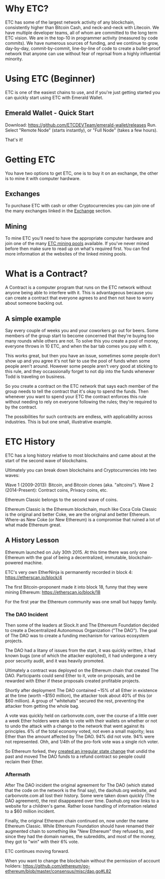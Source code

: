 # Why ETC?
ETC has some of the largest network activity of any blockchain, consistently higher than Bitcoin Cash, and neck-and-neck with Litecoin. We have multiple developer teams, all of whom are committed to the long term ETC vision. We are in the top-10 in programmer activity (measured by code commits). We have numerous sources of funding, and we continue to grow, day-by-day, commit-by-commit, line-by-line of code to create a bullet-proof network that anyone can use without fear of reprisal from a highly influential minority.

# Using ETC (Beginner)
ETC is one of the easiest chains to use, and if you're just getting started you can quickly start using ETC with Emerald Wallet.
## Emerald Wallet - Quick Start
Download: https://github.com/ETCDEVTeam/emerald-wallet/releases
Run.
Select "Remote Node" (starts instantly), or "Full Node" (takes a few hours).

That's it!

# Getting ETC
You have two options to get ETC, one is to buy it on an exchange, the other is to mine it with computer hardware.

## Exchanges
To purchase ETC with cash or other Cryptocurrencies you can join one of the many exchanges linked in the [Exchange](/#exchange) section.

## Mining
To mine ETC you'll need to have the appropriate computer hardware and join one of the many [ETC mining pools](/#pools) available. If you've never mined before then make sure to read up on what's required first. You can find more information at the websites of the linked mining pools.

# What is a Contract?
A Contract is a computer program that runs on the ETC network without anyone being able to interfere with it. This is advantageous because you can create a contract that everyone agrees to and then not have to worry about someone backing out.

## A simple example
Say every couple of weeks you and your coworkers go out for beers. Some members of the group start to become concerned that they're buying too many rounds while others are not. To solve this you create a pool of money, everyone throws in 10 ETC, and when the bar tab comes you pay with it.

This works great, but then you have an issue, sometimes some people don't show up and you agree it's not fair to use the pool of funds when some people aren't around. However some people aren't very good at sticking to this rule, and they occassionally forget to not dip into the funds whenever Todd is traveling on business.

So you create a contract on the ETC network that says each member of the group needs to tell the contract that it's okay to spend the funds. Then whenever you want to spend your ETC the contract enforces this rule without needing to rely on everyone following the rules; they're required to by the contract.

The possibilities for such contracts are endless, with applicability across industries. This is but one small, illustrative example.

# ETC History
ETC has a long history relative to most blockchains and came about at the start of the second wave of blockchains.

Ultimately you can break down blockchains and Cryptocurrencies into two waves:

Wave 1 (2009-2013): Bitcoin, and Bitcoin clones (aka. "altcoins").
Wave 2 (2014-Present): Contract coins, Privacy coins, etc.

Ethereum Classic belongs to the second wave of coins.

Ethereum Classic is the Ethereum blockchain, much like Coca Cola Classic is the original and better Coke, we are the original and better Ethereum. Where-as New Coke (or New Ethereum) is a compromise that ruined a lot of what made Ethereum great.

## A History Lesson
Ethereum launched on July 30th 2015. At this time there was only one Ethereum with the goal of being a decentralized, immutable, blockchain-powered machine.

ETC's very own EtherNinja is permanently recorded in block 4: https://etherscan.io/block/4

The first Bitcoin-proponent made it into block 18, funny that they were mining Ethereum: https://etherscan.io/block/18

For the first year the Ethereum community was one small but happy family. 

### The DAO Incident
Then some of the leaders at Slock.It and The Ethereum Foundation decided to create a Decentralized Autonomous Organization ("The DAO"). The goal of The DAO was to create a funding mechanism for various ecosystem projects.

The DAO had a litany of issues from the start, it was quickly written, it had known bugs (one of which the attacker exploited), it had undergone a very poor security audit, and it was heavily promoted.

Ultimately a contract was deployed on the Ethereum chain that created The DAO. Participants could send Ether to it, vote on proposals, and be rewarded with Ether if these proposals created profitable projects.

Shortly after deployment The DAO contained ~15% of all Ether in existence at the time (worth ~$150 million), the attacker took about 40% of this (or $60 million). A group of "whitehats" secured the rest, preventing the attacker from getting the whole bag.

A vote was quickly held on carbonvote.com, over the course of a little over a week Ether holders were able to vote with their wallets on whether or not to undo the attack with a change to the network that went against its principles. 6% of the total economy voted, not even a small majority; less Ether than the amount affected by The DAO. 94% did not vote. 94% were not represented. Ohh, and 1/4th of the pro-fork vote was a single rich voter.

So Ethereum forked, they [created an irregular state change](https://github.com/ethereum/go-ethereum/commit/14bad7e212011337d14e40c9f975efd096ab7418) that undid the past and moved The DAO funds to a refund contract so people could reclaim their Ether.

### Aftermath
After The DAO incident the original agreement for The DAO (which stated that the code on the network is the final say), the daohub.org website, and carbonvote.com all lost their history. Some were taken down quickly (The DAO agreement), the rest disappeared over time. Daohub.org now links to a website for a children's game. Rather loose handling of information related to a $60 million incident.

Finally, the original Ethereum chain continued on, now under the name Ethereum Classic. While Ethereum Foundation should have renamed their augmented chain to something like "New Ethereum" they refused to, and since they had the domain names, the subreddits, and most of the money, they got to "win" with their 6% vote.

ETC continues moving forward.


When you want to change the blockchain without the permission of account holders: https://github.com/ethereum/go-ethereum/blob/master/consensus/misc/dao.go#L82